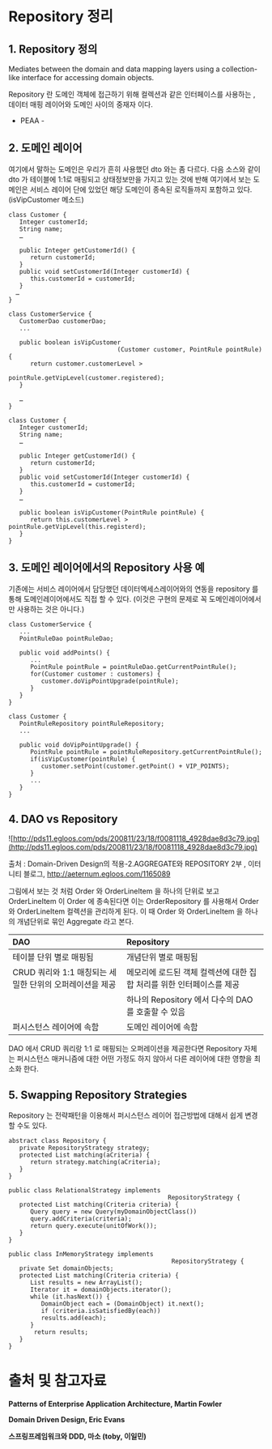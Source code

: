 

# Repository 정리 #

## 1. Repository 정의 ##

Mediates between the domain and data mapping layers
using a collection-like interface for accessing domain objects.

Repository 란 도메인 객체에 접근하기 위해 컬렉션과 같은 인터페이스를 사용하는 , 데이터 매핑 레이어와 도메인 사이의 중재자 이다.

- PEAA -

## 2. 도메인 레이어 ##

여기에서 말하는 도메인은 우리가 흔히 사용했던 dto 와는 좀 다르다. 다음 소스와 같이 dto 가 테이블에 1:1로 매핑되고 상태정보만을 가지고 있는 것에 반해 여기에서 보는 도메인은 서비스 레이어 단에 있었던 해당 도메인이 종속된 로직들까지 포함하고 있다. (isVipCustomer 메소드)

```
class Customer {	
   Integer customerId;
   String name;
   …

   public Integer getCustomerId() {
      return customerId;
   }
   public void setCustomerId(Integer customerId) {
      this.customerId = customerId;
   }
  …
}
```

```
class CustomerService {
   CustomerDao customerDao;
   ...

   public boolean isVipCustomer
                              (Customer customer, PointRule pointRule) {
      return customer.customerLevel > 
                              pointRule.getVipLevel(customer.registered);
   }
   
   …
}
```

```
class Customer {	
   Integer customerId;
   String name;
   …

   public Integer getCustomerId() {
      return customerId;
   }
   public void setCustomerId(Integer customerId) {
      this.customerId = customerId;
   }
   …

   public boolean isVipCustomer(PointRule pointRule) {
      return this.customerLevel > pointRule.getVipLevel(this.registerd);
   }
}
```

## 3. 도메인 레이어에서의 Repository 사용 예 ##

기존에는 서비스 레이어에서 담당했던 데이터엑세스레이어와의 연동을 repository 를 통해 도메인레이어에서도 직접 할 수 있다. (이것은 구현의 문제로 꼭 도메인레이어에서만 사용하는 것은 아니다.)

```
class CustomerService {
   ...
   PointRuleDao pointRuleDao;
   
   public void addPoints() {
      ...
      PointRule pointRule = pointRuleDao.getCurrentPointRule();
      for(Customer customer : customers) {
         customer.doVipPointUpgrade(pointRule);
      }
   }
}
```

```
class Customer {
   PointRuleRepository pointRuleRepository;
   ...
   
   public void doVipPointUpgrade() {
      PointRule pointRule = pointRuleRepository.getCurrentPointRule();
      if(isVipCustomer(pointRule) {
         customer.setPoint(customer.getPoint() + VIP_POINTS);
      }
      ...
   }
}
```

## 4. DAO vs Repository ##

![http://pds11.egloos.com/pds/200811/23/18/f0081118_4928dae8d3c79.jpg](http://pds11.egloos.com/pds/200811/23/18/f0081118_4928dae8d3c79.jpg)

출처 : Domain-Driven Design의 적용-2.AGGREGATE와 REPOSITORY 2부
, 이터니티 블로그, http://aeternum.egloos.com/1165089

그림에서 보는 것 처럼 Order 와 OrderLineItem 을 하나의 단위로 보고 OrderLineItem 이 Order 에 종속된다면 이는 OrderRepository 를 사용해서 Order 와 OrderLineItem 컬렉션을 관리하게 된다. 이 때 Order 와 OrderLineItem 을 하나의 개념단위로 묶인 Aggregate 라고 본다.

| DAO | Repository |
|:----|:-----------|
| 테이블 단위 별로 매핑됨 | 개념단위 별로 매핑됨 |
| CRUD 쿼리와 1:1 매칭되는 세밀한 단위의 오퍼레이션을 제공 | 메모리에 로드된 객체 컬렉션에 대한 집합 처리를 위한 인터페이스를 제공 |
|     | 하나의 Repository 에서 다수의 DAO 를 호출할 수 있음 |
| 퍼시스턴스 레이어에 속함 | 도메인 레이어에 속함 |

DAO 에서 CRUD 쿼리랑 1:1 로 매핑되는 오퍼레이션을 제공한다면 Repository 자체는 퍼시스턴스 매커니즘에 대한 어떤 가정도 하지 않아서 다른 레이어에 대한 영향을 최소화 한다.

## 5. Swapping Repository Strategies ##

Repository 는 전략패턴을 이용해서 퍼시스턴스 레이어 접근방법에 대해서 쉽게 변경할 수도 있다.

```
abstract class Repository { 
   private RepositoryStrategy strategy;
   protected List matching(aCriteria) {
      return strategy.matching(aCriteria);
   }
}
```

```
public class RelationalStrategy implements            
                                            RepositoryStrategy { 
   protected List matching(Criteria criteria) {
      Query query = new Query(myDomainObjectClass())
      query.addCriteria(criteria);
      return query.execute(unitOfWork());
   }
}
```

```
public class InMemoryStrategy implements 
                                             RepositoryStrategy { 
   private Set domainObjects;
   protected List matching(Criteria criteria) {
      List results = new ArrayList();
      Iterator it = domainObjects.iterator();
      while (it.hasNext()) {
         DomainObject each = (DomainObject) it.next();
         if (criteria.isSatisfiedBy(each))
         results.add(each);
      }
       return results;
   }
}
```

# 출처 및 참고자료 #

**Patterns of Enterprise Application Architecture, Martin Fowler**


**Domain Driven Design, Eric Evans**

**스프링프레임워크와 DDD, 마소 (toby, 이일민)**


